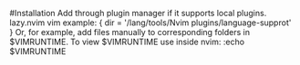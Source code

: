 #Installation
Add through plugin manager if it supports local plugins.
lazy.nvim vim example:
{  dir = '/lang/tools/Nvim plugins/language-supprot' }
Or, for example, add files manually to corresponding folders in $VIMRUNTIME.
To view $VIMRUNTIME use inside nvim:
:echo $VIMRUNTIME
